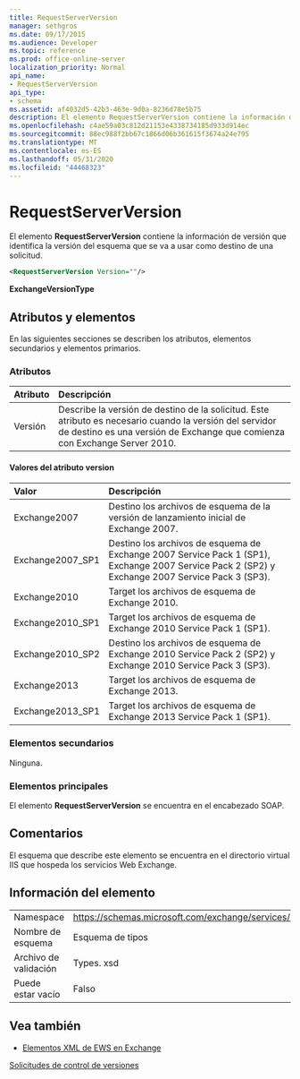```yaml
---
title: RequestServerVersion
manager: sethgros
ms.date: 09/17/2015
ms.audience: Developer
ms.topic: reference
ms.prod: office-online-server
localization_priority: Normal
api_name:
- RequestServerVersion
api_type:
- schema
ms.assetid: af4032d5-42b3-463e-9d0a-8236d78e5b75
description: El elemento RequestServerVersion contiene la información de versión que identifica la versión del esquema que se va a usar como destino de una solicitud.
ms.openlocfilehash: c4ae59a03c812d21153e4338734185d933d914ec
ms.sourcegitcommit: 88ec988f2bb67c1866d06b361615f3674a24e795
ms.translationtype: MT
ms.contentlocale: es-ES
ms.lasthandoff: 05/31/2020
ms.locfileid: "44468323"
---
```

# <a name="requestserverversion"></a>RequestServerVersion

El elemento **RequestServerVersion** contiene la información de versión que identifica la versión del esquema que se va a usar como destino de una solicitud. 
  
```XML
<RequestServerVersion Version=""/>
```

 **ExchangeVersionType**
## <a name="attributes-and-elements"></a>Atributos y elementos

En las siguientes secciones se describen los atributos, elementos secundarios y elementos primarios.
  
### <a name="attributes"></a>Atributos

|**Atributo**|**Descripción**|
|:-----|:-----|
|Versión  <br/> |Describe la versión de destino de la solicitud. Este atributo es necesario cuando la versión del servidor de destino es una versión de Exchange que comienza con Exchange Server 2010.  <br/> |
   
#### <a name="version-attribute-values"></a>Valores del atributo version

|**Valor**|**Descripción**|
|:-----|:-----|
|Exchange2007  <br/> |Destino los archivos de esquema de la versión de lanzamiento inicial de Exchange 2007.  <br/> |
|Exchange2007_SP1  <br/> |Destino los archivos de esquema de Exchange 2007 Service Pack 1 (SP1), Exchange 2007 Service Pack 2 (SP2) y Exchange 2007 Service Pack 3 (SP3).  <br/> |
|Exchange2010  <br/> |Target los archivos de esquema de Exchange 2010.  <br/> |
|Exchange2010_SP1  <br/> |Target los archivos de esquema de Exchange 2010 Service Pack 1 (SP1).  <br/> |
|Exchange2010_SP2  <br/> |Destino los archivos de esquema de Exchange 2010 Service Pack 2 (SP2) y Exchange 2010 Service Pack 3 (SP3).  <br/> |
|Exchange2013  <br/> |Target los archivos de esquema de Exchange 2013.  <br/> |
|Exchange2013_SP1  <br/> |Target los archivos de esquema de Exchange 2013 Service Pack 1 (SP1).  <br/> |
   
### <a name="child-elements"></a>Elementos secundarios

Ninguna.
  
### <a name="parent-elements"></a>Elementos principales

El elemento **RequestServerVersion** se encuentra en el encabezado SOAP. 
  
## <a name="remarks"></a>Comentarios

El esquema que describe este elemento se encuentra en el directorio virtual IIS que hospeda los servicios Web Exchange.
  
## <a name="element-information"></a>Información del elemento

|||
|:-----|:-----|
|Namespace  <br/> |https://schemas.microsoft.com/exchange/services/2006/types  <br/> |
|Nombre de esquema  <br/> |Esquema de tipos  <br/> |
|Archivo de validación  <br/> |Types. xsd  <br/> |
|Puede estar vacío  <br/> |Falso  <br/> |
   
## <a name="see-also"></a>Vea también



- [Elementos XML de EWS en Exchange](ews-xml-elements-in-exchange.md)


[Solicitudes de control de versiones](https://msdn.microsoft.com/library/76877b0a-d2e5-4c74-9295-7b445a41d46a%28Office.15%29.aspx)

